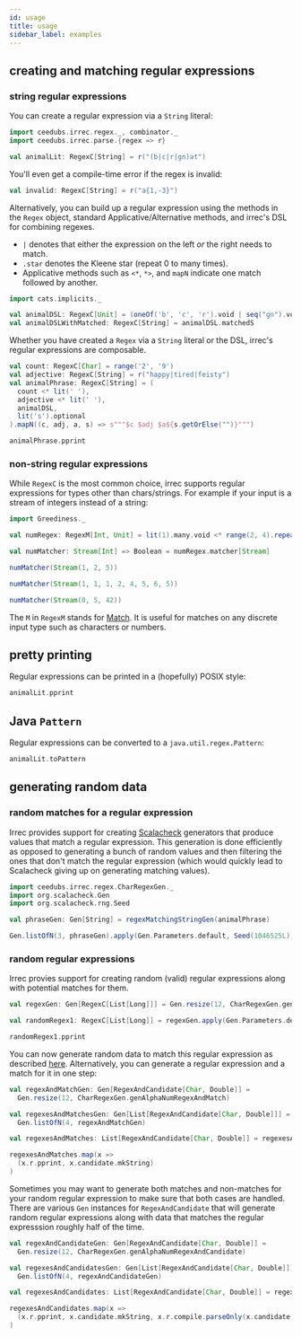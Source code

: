 ```yaml
---
id: usage
title: usage
sidebar_label: examples
---
```


## creating and matching regular expressions

### string regular expressions

You can create a regular expression via a `String` literal:

```scala mdoc:silent
import ceedubs.irrec.regex._, combinator._
import ceedubs.irrec.parse.{regex => r}

val animalLit: RegexC[String] = r("(b|c|r|gn)at")
```

You'll even get a compile-time error if the regex is invalid:

```scala mdoc:fail
val invalid: RegexC[String] = r("a{1,-3}")
```

Alternatively, you can build up a regular expression using the methods in the
`Regex` object, standard Applicative/Alternative methods, and irrec's DSL for combining regexes.

* `|` denotes that either the expression on the left _or_ the right needs to match.
* `.star` denotes the Kleene star (repeat 0 to many times).
* Applicative methods such as `<*`, `*>`, and `mapN` indicate one match followed by another.

```scala mdoc:silent
import cats.implicits._

val animalDSL: RegexC[Unit] = (oneOf('b', 'c', 'r').void | seq("gn").void) <* seq("at")
val animalDSLWithMatched: RegexC[String] = animalDSL.matchedS
```

Whether you have created a `Regex` via a `String` literal or the DSL, irrec's
regular expressions are composable.

```scala mdoc:silent
val count: RegexC[Char] = range('2', '9')
val adjective: RegexC[String] = r("happy|tired|feisty")
val animalPhrase: RegexC[String] = (
  count <* lit(' '),
  adjective <* lit(' '),
  animalDSL,
  lit('s').optional
).mapN((c, adj, a, s) => s"""$c $adj $a${s.getOrElse("")}""")
```

```scala mdoc
animalPhrase.pprint
```

### non-string regular expressions

While `RegexC` is the most common choice, irrec supports regular expressions for types other than chars/strings. For example if your input is a stream of integers instead of a string:


```scala mdoc:silent
import Greediness._

val numRegex: RegexM[Int, Unit] = lit(1).many.void <* range(2, 4).repeat(1, Some(3), Greedy) <* oneOf(5, 6).oneOrMore(Greedy)

val numMatcher: Stream[Int] => Boolean = numRegex.matcher[Stream]
```

```scala mdoc
numMatcher(Stream(1, 2, 5))

numMatcher(Stream(1, 1, 1, 2, 4, 5, 6, 5))

numMatcher(Stream(0, 5, 42))
```

The `M` in `RegexM` stands for [Match](https://ceedubs.github.io/irrec/api/ceedubs/irrec/regex/Match.html). It is useful for matches on any discrete input type such as characters or numbers.

## pretty printing

Regular expressions can be printed in a (hopefully) POSIX style:

```scala mdoc
animalLit.pprint
```

## Java `Pattern`

Regular expressions can be converted to a `java.util.regex.Pattern`:

```scala mdoc
animalLit.toPattern
```

## generating random data

### random matches for a regular expression

Irrec provides support for creating [Scalacheck](https://www.scalacheck.org/) generators that produce values that match a regular expression. This generation is done efficiently as opposed to generating a bunch of random values and then filtering the ones that don't match the regular expression (which would quickly lead to Scalacheck giving up on generating matching values).

```scala mdoc:silent
import ceedubs.irrec.regex.CharRegexGen._
import org.scalacheck.Gen
import org.scalacheck.rng.Seed

val phraseGen: Gen[String] = regexMatchingStringGen(animalPhrase)
```

```scala mdoc
Gen.listOfN(3, phraseGen).apply(Gen.Parameters.default, Seed(1046525L))
```

### random regular expressions

Irrec provies support for creating random (valid) regular expressions along with potential matches for them.

```scala mdoc:silent
val regexGen: Gen[RegexC[List[Long]]] = Gen.resize(12, CharRegexGen.genAsciiRegex)

val randomRegex1: RegexC[List[Long]] = regexGen.apply(Gen.Parameters.default, Seed(105769L)).get
```

```scala mdoc
randomRegex1.pprint
```

You can now generate random data to match this regular expression as described [here](#random-matches-for-a-regular-expression). Alternatively, you can generate a regular expression and a match for it in one step:

```scala mdoc:silent
val regexAndMatchGen: Gen[RegexAndCandidate[Char, Double]] =
  Gen.resize(12, CharRegexGen.genAlphaNumRegexAndMatch)

val regexesAndMatchesGen: Gen[List[RegexAndCandidate[Char, Double]]] =
  Gen.listOfN(4, regexAndMatchGen)

val regexesAndMatches: List[RegexAndCandidate[Char, Double]] = regexesAndMatchesGen.apply(Gen.Parameters.default.withSize(30), Seed(105773L)).get
```

```scala mdoc
regexesAndMatches.map(x =>
  (x.r.pprint, x.candidate.mkString)
)
```

Sometimes you may want to generate both matches and non-matches for your random regular expression to make sure that both cases are handled. There are various `Gen` instances for `RegexAndCandidate` that will generate random regular expressions along with data that matches the regular expresssion roughly half of the time.

```scala mdoc:silent
val regexAndCandidateGen: Gen[RegexAndCandidate[Char, Double]] =
  Gen.resize(12, CharRegexGen.genAlphaNumRegexAndCandidate)

val regexesAndCandidatesGen: Gen[List[RegexAndCandidate[Char, Double]]] =
  Gen.listOfN(4, regexAndCandidateGen)

val regexesAndCandidates: List[RegexAndCandidate[Char, Double]] = regexesAndCandidatesGen.apply(Gen.Parameters.default.withSize(30), Seed(105771L)).get
```

```scala mdoc
regexesAndCandidates.map(x =>
  (x.r.pprint, x.candidate.mkString, x.r.compile.parseOnly(x.candidate))
)
```
